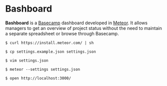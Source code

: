 # Bashboard

**Bashboard** is a [Basecamp](http://basecamp.com) dashboard developed in [Meteor](http://meteor.com). It allows managers to get an overview of project status without the need to maintain a separate spreadsheet or browse through Basecamp.

`$ curl https://install.meteor.com/ | sh `

`$ cp settings.example.json settings.json`

`$ vim settings.json`

`$ meteor --settings settings.json`

`$ open http://localhost:3000/`

